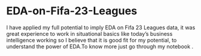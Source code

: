 # EDA-on-Fifa-23-Leagues
I have applied my full potential to imply EDA on Fifa 23 Leagues data,  it was great experience to work in situational basics like today’s business intelligence working so I believe that it is good fit for my potential,  to understand the power of EDA.To know more just go through my notebook .
